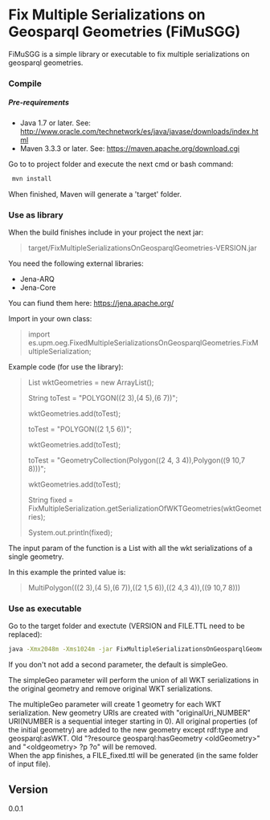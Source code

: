 # Fix Multiple Serializations on Geosparql Geometries (FiMuSGG)
FiMuSGG is a simple library or executable to fix multiple serializations on geosparql geometries.
### Compile
##### Pre-requirements
* Java 1.7 or later. See: http://www.oracle.com/technetwork/es/java/javase/downloads/index.html
* Maven 3.3.3 or later. See: https://maven.apache.org/download.cgi

Go to to project folder and execute the next cmd or bash command:
```sh
 mvn install
```
When finished, Maven will generate a 'target' folder.
### Use as library
When the build finishes include in your project the next jar:
> target/FixMultipleSerializationsOnGeosparqlGeometries-VERSION.jar

You need the following external libraries:
* Jena-ARQ
* Jena-Core 

You can fiund them here: https://jena.apache.org/

Import in your own class:
> import es.upm.oeg.FixedMultipleSerializationsOnGeosparqlGeometries.FixMultipleSerialization;

Example code (for use the library):
> List<String> wktGeometries = new ArrayList<String>();
>
> String toTest = "POLYGON((2 3),(4 5),(6 7))";
>
> wktGeometries.add(toTest);
>
> toTest = "POLYGON((2 1,5 6))";
>
> wktGeometries.add(toTest);
>
> toTest = "GeometryCollection(Polygon((2 4,   3 4)),Polygon((9 10,7 8)))";
>
> wktGeometries.add(toTest);
>
> String fixed = FixMultipleSerialization.getSerializationOfWKTGeometries(wktGeometries);
>
> System.out.println(fixed);

The input param of the function is a List<String> with all the wkt serializations of a single geometry.

In this example the printed value is: 
> MultiPolygon(((2 3),(4 5),(6 7)),((2 1,5 6)),((2 4,3 4)),((9 10,7 8)))

### Use as executable
Go to the target folder and exectute (VERSION and FILE.TTL need to be replaced):
```sh
java -Xmx2048m -Xms1024m -jar FixMultipleSerializationsOnGeosparqlGeometries-VERSION-jar-with-dependencies.jar FILE.TTL [-simpleGeo | -multipleGeo]
```
If you don't not add a second parameter, the default is simpleGeo.    

The simpleGeo parameter will perform the union of all WKT serializations in the original geometry and remove original WKT serializations.  

The multipleGeo parameter will create 1 geometry for each WKT serialization. New geometry URIs are created with "originalUri_NUMBER" URI(NUMBER is a sequential integer starting in 0). All original properties (of the initial geometry) are added to the new geometry except rdf:type and geosparql:asWKT. Old "?resource geosparql:hasGeometry \<oldGeometry\>" and "\<oldgeometry\> ?p ?o" will be removed.  
When the app finishes, a FILE_fixed.ttl will be generated (in the same folder of input file).


## Version
0.0.1
